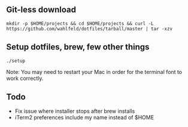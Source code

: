## Git-less download

```
mkdir -p $HOME/projects && cd $HOME/projects && curl -L https://github.com/wahlfeld/dotfiles/tarball/master | tar -xzv
```

## Setup dotfiles, brew, few other things

`./setup`

Note: You may need to restart your Mac in order for the terminal font to work correctly.

## Todo

* Fix issue where installer stops after brew installs
* iTerm2 preferences include my name instead of $HOME

